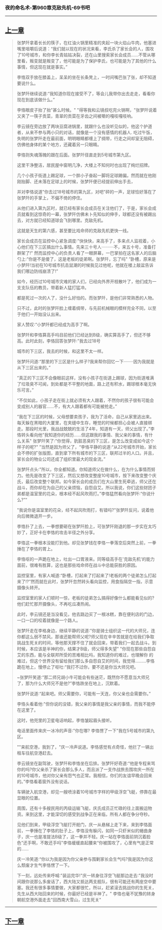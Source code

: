 ### 夜的命名术-第960章克敌先机-69书吧

--------
[上一章](./47c745716412b65530925424f4b2e8a5.md)
--------


>
>
>
>张梦阡拿着长长的筷子，在红油火锅里精准的夹起一块火焰山牛肉，他塞进嘴里咀嚼后说道：“我们就以现在的状况来看，李氏杀了家长会的人，围攻了10号城市，和你李长青姑姑决裂，还在山里搜索家长会成员……不管从哪里看，叛变就是叛变了，他可能是为了保护李氏，也可能是为了其他的什么事情，但这现在就是事实。”
>
>李恪双手放在膝盖上，呆呆的坐在长条凳上，一时间嘴巴张了张，却不知道要说什么。
>
>张梦阡继续说道∶“我知道你现在接受不了，等会儿我带你出去走走，看看你现在到底该做什么。”
>
>李恪眼皮子抬了抬"甚么时候。"
>"得等我和云镜叔吃完火锅啊，"张梦阡说着又夹了一筷子贡菜，青翠的贡菜在牙齿之间被嚼的嘎吱嘎吱响。
>
>李云镜在旁边放了两块豆腐进锅里，就跟什么也没听见似的，他这个护道者，从来不参与两小只的对话，就像是一个没有感情的机器人.
>吃过午饭，失明的张梦阡走在最前面，明明眼睛都缠上了绸带，行走之间却室无阻碍，仿佛他身体的某个地方，还藏着另一只眼睛。
>
>李恪则失魂落魄的跟在后面。张梦阡径直走到5号城市第九区。
>
>这里干净整洁，居民屋中窗明几净，大楼上不知何时也出现了绚烂招牌。
>
>几个小孩子街道上踢足球，一个胖小子奋起一脚将足球踢偏，然而就在他刚刚抬脚、还未落在足球上的时候，张梦阡便已经提前伸出手去，
>
>并对李恪说道"你去过18号城市的第九区，对吧"砰的一声，足球恰好落在了张梦阡的手掌上，不偏不倚的停住。
>
>从他们进入第九区时，就已经有家长会成员在关注他们了，于是，家长会成员就看到这惊奇的一幕，张梦阡仿佛未卜先知似的伸手，球都还没有被踢出去，对方就已经知道球会飞到哪里。克敌先机。
>
>这就是天生的第六感，甚至要比戏命师的克敌先机更快一线。
>
>家长会成员在监控中心紧急调度∶"快快快，来高手了，多来点人监视着，小心他们在下三区搞出什么事情。先来三十号人··········不，来五十号，准备打群架了!"
>然而监控中心的负责人看了一眼屏幕，一巴掌拍在这名家人的后脑勺上∶”你是不是傻了，这是老板的徒弟啊。张梦阡，忘了吗"
>”卧槽，原来是小梦阡!当初在10号城市抗击鼠潮的时候我见过他呢，他就在楼上敲盆告诉我们哪边防线崩溃了!”
>
>如今，经历过10号城市灾难的家人们，已经向外界开枝散叶了，他们成为一支支队伍的教员，带着新人猛打猛冲。
>
>都是死过一次的人了，没什么好怕的。而张梦阡，是他们非常熟悉的人物。
>
>只不过，此时的张梦阡脸上缠着绸带，与先前机械眼的模样完全不同，以至于他们一开始没认出来。
>
>家人赞叹∶“小梦阡都已经成为高手了啊。
>
>张梦阡和李恪算高手吗目前他们已经达到B级，确实算高手了，但还不够高。此时此刻，李恪回答张梦阡∶"我去过18号
>
>城市的下三区，我去的时候，和这里不太一样。
>
>张梦阡问道∶“那里的下三区是什么样子?我来帮你回忆一下········因为我就是从下三区出来的。”
>
>”真正的下三区不会像眼前这样，没有小孩子在街道上踢球，因为街道堆满了垃圾臭不可闻，到处都是不平整的地面，路上还有积水，踢球根本毫无快乐可言。”
>
>“不仅如此，小孩子走在街上就必须有大人跟着，不然你的孩子很有可能会变成别人的器官……不，有大人跟着都有可能被抢走。”
>
>”我在下三区的时候，父母想要卖孩子，我为了活命，自己从家里逃出来。每天躲在黑暗的大厦里，在夹缝中生存，睡觉的时候都担心会被人直接绑走。那段时光里，我战战兢兢的生活了4年，知道有一天，师父出现了。”李恪转头看向他"我知道你的经历……但这跟我的事情、我父亲的事情，有什么关系"
>张梦阡笑了∶"你觉得，肮脏恶臭的下三区，是怎么改变成如今这个样子的呢?"
>”当然是因为师父了，“李恪平静的说道∶“从22号城市开始，家长会不停的扩张版图，直到拿下所有城市的下三区，联邦过半的人口。并且，家长会的物业公司还成了组织里最大的现金流。”
>
>张梦阡点头∶"所以，你全都知道。你知道师父在做什么，在为什么事情而努力。他先是改变了下三区，然后又想改变整座10号城市，按下来改变整个庆氏，最后改变整个联邦。如今家长会的成员们在大山里生死牵逃，师父还在战斗，而你却在为自己的父亲烦恼，自怨自艾。所以我说，你们这些财团子弟都是温室里的花朵，根本经不起风吹雨打。”李恪猛然看向张梦阡∶“你说什么?”“
>
>"我说你是温室里的花朵，经不起风吹雨打，有错吗?"张梦阡反问，说着他向后微微退开一步。
>
>李恪扑了上去，一拳想要砸在张梦阡脸上，可张梦阡刚退的那一步实在太巧妙了，正好卡在李恪的攻击半径之外分享。
>
>李恪这一拳根本没能打到他。却见张梦钱在李恪一拳落空后突然上前，一拳捶在了李恪的胃上。
>
>李恪呕的一声跪在地上，吐出一口胃液来。同等级高手在'克敌先机'的能力面前，很难有胜算，这也是那些戏命师在战斗中总能获胜的原因。
>
>监控室里，有家人喊道∶“卧槽，打起来了打起来了!老板的两个徒弟怎么打起来了!?”然而就在此时，张梦阡忽然转头看向监控，用食指隔空一指，示意摄像头转开。
>
>监控室里的家人们顿时一惊，老板的徒弟怎么搞得好像什么都能看见似的?他们赶忙那开摄像头，不再吃瓜凑热闹。
>
>此时，李云镜还是当没看见，他去路边买了一根冰糕，靠在便利店的门边，一口一口的咬着就像是一个路人。
>
>张梦阡走在李格身边，继续平静的说道∶”你是骑士组织这一代的大师兄，连你都这么弱不禁风，那谁还能帮师父呢?师父现在辛辛苦就是在给我们争取挑战生死关的时间，等他那天撑不住了就会回来，带着我们一起去战斗。到时候，本应该是半神的你，结果才B级，师父得多失望"
>"你现在那些自怨自艾的东西，能与全联邦所受的苦难相比吗，我知道你的难过，也理解你
>的难过，但这个世界没有留给我们那么多自怨自艾的时间，我觉得………李恪跪在地上，慢停止了呕吐∶“我打不过你，要不还是你当大师兄吧。
>
>~张梦阡笑道∶“那二师兄胡小牛可能会有些迷茫，既然你不愿意当大师兄了，那为什么大师兄不是他?”李恪跌坐在地上，沉默着。
>
>张梦阡说道∶“起来吧。师父需要你，可能有一天连，你父亲也会需要你。”
>
>李恪头看着他∶"但你说的没错，我父亲的事情是我父亲的事情，而我不能停在这里了。
>
>这时，他兜里的卫星电话响起，李恪皱起眉头接听。
>
>电话里面传来庆一冰冷的声音∶"你在哪?
>李恪愣了一下"我在5号城市的第九区。
>
>""来航空港，我到了，"庆一冷声说道。李恪感觉有点奇怪，他拦了一辆出租车往航空港赶去。
>
>李云镜坐在副驾驶，张梦阡和李恪坐在后排。张梦阡好奇道∶“他是专程来骂你的吗?你父亲杀了家长会那么多人，而且派了一支作战旅去围攻庆一所在的10号城市，他对你父亲有怨气也正常。我相信，你们的友谊早晚会回来的。”李恪看着窗外没有说话。
>
>车辆驶入航空港，却见一艘喷涂着10号城市字样的甲级浮空飞艇，停靠在最显眼的位置。
>
>周围，还有十多艘民用的丙级运输飞艇，庆氏成员正忙碌的往上面搬运物资。来到这里，才能深切的感受到战争正在来临，所有人都在争分夺秒。
>
>见他们到来，甲级浮空飞艇打开舱门，庆一从悬梯上走下来，来到李恪面前，一拳捶在了李恪的肚子上，李恪没有躲闪，如同一只虾米似的蜷曲身子，庆一也是准提法B级了，这一拳并不轻。庆一站在李恪面前阴沉着脸色"还手啊，不敢还手吗"李恪缓缓直起腰来“你被围攻了，心里有气是正常的……
>
>庆一冷笑道∶“你以为我是因为你父亲参与围剿家长会生气吗?我是因为你这么颓废才生气李恪愣了一下。
>
>下一刻，远处传来呼喊∶"装运完华!"庆一转身往浮空飞艇那边走去∶"我没时间跟你说那么多废话了，西大陆又抵达两支舰队，很有可能还有两座空中要塞。我还有很多事情要做，大家都很忙，所以，赶紧滚去挑战你的生死关，先生从西大陆回来的时候，你最好已经是半神了。"
>李恪也毫不犹豫的转身朝航空港外面走去"回西南大雪山，过生死关"
>
>

--------
[下一章](./663c467120719bd4cba368400dd646e4.md)
--------
